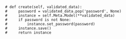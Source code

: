  <!-- class LoginView(APIView):
#     def post(self, request):
#         """
#         extract the username and password from the request using the get method
#         we used the .get() because if the key is missing it wil return none instead of raisng an error
#         check if the user credentials are provided,
#         # if the correct credentials are goven, authenitcate the user
#         # check the provided credetial and user the log the user in
#         """
#         username = request.data.get('username') 
#         password = request.data.get('password')
       
#         if not username or not password:
#             return Response(
#                 {'error':'username and password required'},
#                 status= status.HTTP_400_BAD_REQUEST)
            
#         user = authenticate(username=username, password=password)  
        
#         if user is not None:
#             payload = {
#                 'id':user.id,
#                 'exp': datetime.datetime.utcnow() + datetime.timedelta(minutes=60),
#                 'iat': datetime.datetime.utcnow()
#             }
#             token =  jwt.encode(payload, 'secret', algorithm='HS256')
#             return Response(
#                 {'jwt': token},
#                 status=status.HTTP_200_OK )
#         else:
#             return Response(
#                 {'message':' invalide credentials'},
#                 status=status.HTTP_401_UNAUTHORIZED
#             ) -->



<!-- # password hash trial -->
    # def create(self, validated_data):
    #     password = validated_data.pop('password', None)
    #     instance = self.Meta.Model(**validated_data)
    #     if password is not None:
    #         instance.set_password(password)
    #     instance.save()
    #     return instance